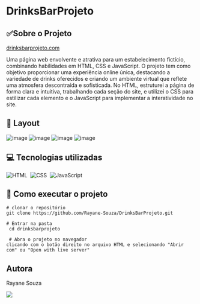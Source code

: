# DrinksBarProjeto

## ✅Sobre o Projeto
[drinksbarprojeto.com](https://drinks-bar-projeto.vercel.app/)

Uma página web envolvente e atrativa para um estabelecimento fictício, combinando habilidades em HTML, CSS e JavaScript. O projeto tem como objetivo proporcionar uma experiência online única, destacando a variedade de drinks oferecidos e criando um ambiente virtual que reflete uma atmosfera descontraída e sofisticada. 
No HTML, estruturei a página de forma clara e intuitiva, trabalhando cada seção do site, e utilizei o CSS para estilizar cada elemento e o JavaScript para implementar a interatividade no site.

## 🔗 Layout
![image](https://github.com/Rayane-Souza/DrinksBarProjeto/assets/130245094/96ad8d7d-2c84-432a-9e90-cd79fa4e76ef)
![image](https://github.com/Rayane-Souza/DrinksBarProjeto/assets/130245094/95e08f1d-7530-4dd1-a2ae-1a9661460803)
![image](https://github.com/Rayane-Souza/DrinksBarProjeto/assets/130245094/50c3ab96-1ffa-4a70-95a9-93603d28b5e3)
![image](https://github.com/Rayane-Souza/DrinksBarProjeto/assets/130245094/9f73c9ee-db4d-4887-a167-0516c5e0ea61)

## 💻 Tecnologias utilizadas

![HTML](https://img.shields.io/badge/-HTML-0D1117?style=for-the-badge&logo=html5&labelColor=0D1117)&nbsp; ![CSS](https://img.shields.io/badge/-CSS-0D1117?style=for-the-badge&logo=CSS3&logoColor=1572B6&labelColor=0D1117)&nbsp; ![JavaScript](https://img.shields.io/badge/-JavaScript-0D1117?style=for-the-badge&logo=javascript&labelColor=0D1117&textColor=0D1117)&nbsp;


## 📌 Como executar o projeto

```
# clonar o repositório
git clone https://github.com/Rayane-Souza/DrinksBarProjeto.git

# Entrar na pasta
 cd drinksbarprojeto 

 # Abra o projeto no navegador
clicando com o botão direito no arquivo HTML e selecionando "Abrir com" ou "Open with live server"
```
## Autora
Rayane Souza

<a href="https://www.linkedin.com/in/rayanekelly/" target="_blank"><img src="https://img.shields.io/badge/LinkedIn-0077B5?style=for-the-badge&logo=linkedin&logoColor=white" target="_blank"></a>
